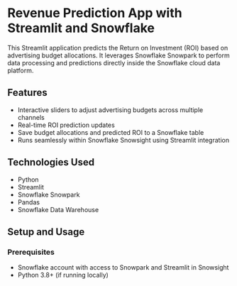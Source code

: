 # Revenue Prediction App with Streamlit and Snowflake

This Streamlit application predicts the Return on Investment (ROI) based on advertising budget allocations. It leverages Snowflake Snowpark to perform data processing and predictions directly inside the Snowflake cloud data platform.

## Features

- Interactive sliders to adjust advertising budgets across multiple channels  
- Real-time ROI prediction updates  
- Save budget allocations and predicted ROI to a Snowflake table  
- Runs seamlessly within Snowflake Snowsight using Streamlit integration  

## Technologies Used

- Python  
- Streamlit  
- Snowflake Snowpark  
- Pandas  
- Snowflake Data Warehouse  

## Setup and Usage

### Prerequisites

- Snowflake account with access to Snowpark and Streamlit in Snowsight  
- Python 3.8+ (if running locally)  
